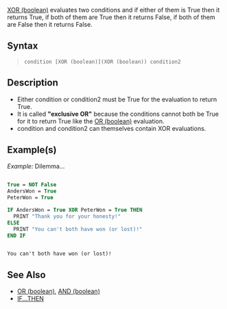 [XOR (boolean)](XOR-(boolean)) evaluates two conditions and if either of them is True then it returns True, if both of them are True then it returns False, if both of them are False then it returns False.

## Syntax

> `condition [XOR (boolean)](XOR (boolean)) condition2`

## Description

* Either condition or condition2 must be True for the evaluation to return True.
* It is called **"exclusive OR"** because the conditions cannot both be True for it to return True like the [OR (boolean)](OR-(boolean)) evaluation.
* condition and condition2 can themselves contain XOR evaluations.

## Example(s)

*Example:* Dilemma...

```vb

True = NOT False
AndersWon = True
PeterWon = True

IF AndersWon = True XOR PeterWon = True THEN
  PRINT "Thank you for your honesty!"
ELSE
  PRINT "You can't both have won (or lost)!"
END IF

```

```text

You can't both have won (or lost)!

```

## See Also

* [OR (boolean)](OR-(boolean)), [AND (boolean)](AND-(boolean))
* [IF...THEN](IF...THEN)
